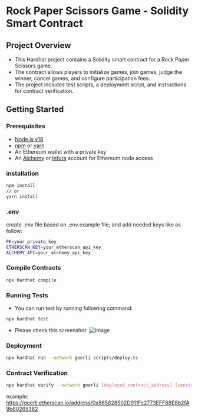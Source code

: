 # Rock Paper Scissors Game - Solidity Smart Contract

## Project Overview

* This Hardhat project contains a Solidity smart contract for a Rock Paper Scissors game. 
* The contract allows players to initialize games, join games, judge the winner, cancel games, and configure participation fees. 
* The project includes test scripts, a deployment script, and instructions for contract verification.

## Getting Started

### Prerequisites

- [Node.js v18](https://nodejs.org/en/)
- [npm](https://www.npmjs.com/) or [yarn](https://yarnpkg.com/)
- An Ethereum wallet with a private key
- An [Alchemy](https://www.alchemy.com/) or [Infura](https://www.infura.io/) account for Ethereum node access

### installation

```bash
npm install
// or
yarn install
```

### .env

create .env file based on .env.example file;
and add needed keys like as follow:

```bash
PK=your_private_key
ETHERSCAN_KEY=your_etherscan_api_key
ALCHEMY_API=your_alchemy_api_key
```

### Compile Contracts

```bash
npx hardhat compile
```

### Running Tests

* You can run test by running following command:
```bash
npx hardhat test
```

* Please check this screenshot:
![image](https://github.com/seosigoto/guchokipa/assets/74290267/95c90c1d-3036-48b0-95ef-e231a7d2b334)


### Deployment

```bash
npx hardhat run --network goerli scripts/deploy.ts
```

### Contract Verification

```bash
npx hardhat verify --network goerli [deployed_contract_address] [constructor_arguments]
```

example:
https://goerli.etherscan.io/address/0x865628502D911Fc2773EFF88E8b2fA9b60265382
